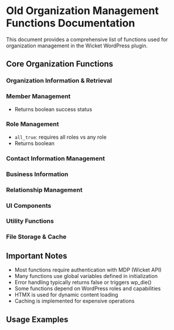 # Old Organization Management Functions Documentation

This document provides a comprehensive list of functions used for organization management in the Wicket WordPress plugin.

## Core Organization Functions

### Organization Information & Retrieval

### Member Management

- Returns boolean success status

### Role Management

- `all_true`: requires all roles vs any role
- Returns boolean

### Contact Information Management

### Business Information



### Relationship Management

### UI Components

### Utility Functions

### File Storage & Cache

## Important Notes

- Most functions require authentication with MDP (Wicket API)
- Many functions use global variables defined in initialization
- Error handling typically returns false or triggers wp_die()
- Some functions depend on WordPress roles and capabilities
- HTMX is used for dynamic content loading
- Caching is implemented for expensive operations

## Usage Examples

```php


